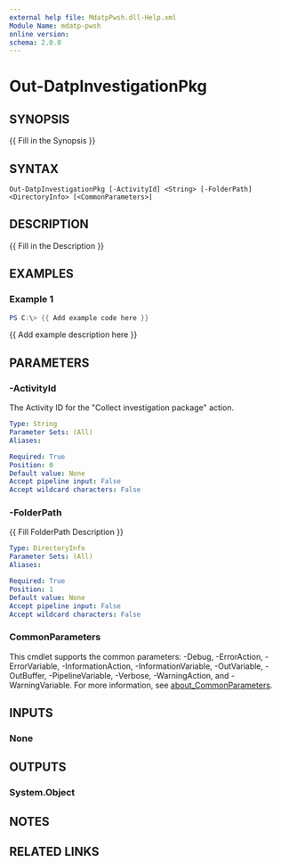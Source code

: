 ```yaml
---
external help file: MdatpPwsh.dll-Help.xml
Module Name: mdatp-pwsh
online version:
schema: 2.0.0
---
```


# Out-DatpInvestigationPkg

## SYNOPSIS
{{ Fill in the Synopsis }}

## SYNTAX

```
Out-DatpInvestigationPkg [-ActivityId] <String> [-FolderPath] <DirectoryInfo> [<CommonParameters>]
```

## DESCRIPTION
{{ Fill in the Description }}

## EXAMPLES

### Example 1
```powershell
PS C:\> {{ Add example code here }}
```

{{ Add example description here }}

## PARAMETERS

### -ActivityId
The Activity ID for the "Collect investigation package" action.

```yaml
Type: String
Parameter Sets: (All)
Aliases:

Required: True
Position: 0
Default value: None
Accept pipeline input: False
Accept wildcard characters: False
```

### -FolderPath
{{ Fill FolderPath Description }}

```yaml
Type: DirectoryInfo
Parameter Sets: (All)
Aliases:

Required: True
Position: 1
Default value: None
Accept pipeline input: False
Accept wildcard characters: False
```

### CommonParameters
This cmdlet supports the common parameters: -Debug, -ErrorAction, -ErrorVariable, -InformationAction, -InformationVariable, -OutVariable, -OutBuffer, -PipelineVariable, -Verbose, -WarningAction, and -WarningVariable. For more information, see [about_CommonParameters](http://go.microsoft.com/fwlink/?LinkID=113216).

## INPUTS

### None

## OUTPUTS

### System.Object
## NOTES

## RELATED LINKS
